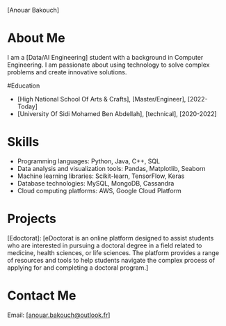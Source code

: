 
[Anouar Bakouch]
# About Me
I am a [Data/AI Engineering] student with a background in Computer Engineering. I am passionate about using technology to solve complex problems and create innovative solutions.

#Education
- [High National School Of Arts & Crafts], [Master/Engineer], [2022-Today]
- [University Of Sidi Mohamed Ben Abdellah], [technical], [2020-2022]
# Skills
- Programming languages: Python, Java, C++, SQL
- Data analysis and visualization tools: Pandas, Matplotlib, Seaborn
- Machine learning libraries: Scikit-learn, TensorFlow, Keras
- Database technologies: MySQL, MongoDB, Cassandra
- Cloud computing platforms: AWS, Google Cloud Platform
# Projects
[Edoctorat]: [eDoctorat is an online platform designed to assist students who are interested in pursuing a doctoral degree in a field related to medicine, health sciences, or life sciences. The platform provides a range of resources and tools to help students navigate the complex process of applying for and completing a doctoral program.]


# Contact Me
Email: [anouar.bakouch@outlook.fr]
